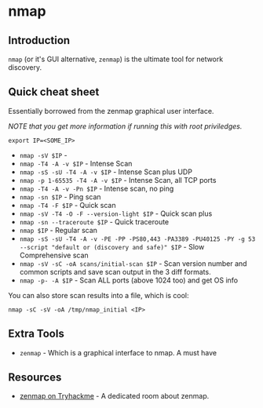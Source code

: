 # nmap

## Introduction

`nmap` (or it's GUI alternative, `zenmap`) is the ultimate tool for network discovery.

## Quick cheat sheet

Essentially borrowed from the zenmap graphical user interface.

*NOTE that you get more information if running this with root priviledges.*

```commandline
export IP=<SOME_IP>
```

* `nmap -sV $IP` - 
* `nmap -T4 -A -v $IP` - Intense Scan
* `nmap -sS -sU -T4 -A -v $IP` - Intense Scan plus UDP
* `nmap -p 1-65535 -T4 -A -v $IP` - Intense Scan, all TCP ports
* `nmap -T4 -A -v -Pn $IP` - Intense scan, no ping
* `nmap -sn $IP` - Ping scan
* `nmap -T4 -F $IP` - Quick scan
* `nmap -sV -T4 -O -F --version-light $IP` - Quick scan plus
* `nmap -sn --traceroute $IP` - Quick traceroute
* `nmap $IP` - Regular scan
* `nmap -sS -sU -T4 -A -v -PE -PP -PS80,443 -PA3389 -PU40125 -PY -g 53 --script "default or (discovery and safe)" $IP` - Slow Comprehensive scan
* `nmap -sV -sC -oA scans/initial-scan $IP` - Scan version number and common scripts and save scan output in the 3 diff formats. 
* `nmap -p- -A $IP` - Scan ALL ports (above 1024 too) and get OS info

You can also store scan results into a file, which is cool:

````commandline
nmap -sC -sV -oA /tmp/nmap_initial <IP>
````

## Extra Tools

* `zenmap` - Which is a graphical interface to nmap. A must have

## Resources

* [zenmap on Tryhackme](https://tryhackme.com/room/furthernmap) - A dedicated room about zenmap.
